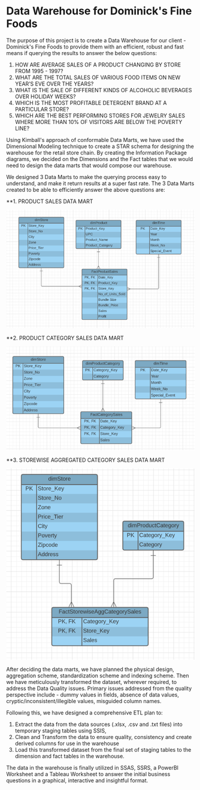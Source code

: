 # Data Warehouse for Dominick's Fine Foods
The purpose of this project is to create a Data Warehouse for our client - Dominick's Fine Foods to provide them with an efficient, robust and fast means if querying the results to answer the below questions:

1. HOW ARE AVERAGE SALES OF A PRODUCT CHANGING BY STORE FROM 1995 - 1997?
2. WHAT ARE THE TOTAL SALES OF VARIOUS FOOD ITEMS ON NEW YEAR’S EVE OVER THE YEARS?
3. WHAT IS THE SALE OF DIFFERENT KINDS OF ALCOHOLIC BEVERAGES OVER HOLIDAY WEEKS?
4. WHICH IS THE MOST PROFITABLE DETERGENT BRAND AT A PARTICULAR STORE?
5. WHICH ARE THE BEST PERFORMING STORES FOR JEWELRY SALES WHERE MORE THAN 10% OF VISITORS ARE BELOW THE POVERTY LINE?

Using Kimball's approach of conformable Data Marts, we have used the Dimensional Modeling technique to create a STAR schema for designing the warehouse for the retail store chain. By creating the Information Package diagrams, we decided on the Dimensions and the Fact tables that we would need to design the data marts that would compose our warehouse. 

We designed 3 Data Marts to make the querying process easy to understand, and make it return results at a super fast rate. The 3 Data Marts created to be able to efficiently answer the above questions are:

**1. PRODUCT SALES DATA MART

![Product Sales Data Mart](Product_Sales_DM.png)


**2. PRODUCT CATEGORY SALES DATA MART

![Product Category Sales Data Mart](Product_CategorySales_DM.png)


**3. STOREWISE AGGREGATED CATEGORY SALES DATA MART

![Storewise Aggregated Category Sales Data Mart](Storewise_CategorySales_DM.png)

After deciding the data marts, we have planned the physical design, aggregation scheme, standardization scheme and indexing scheme. Then we have meticulously transformed the dataset, wherever required, to address the Data Quality issues. Primary issues addressed from the quality perspective include - dummy values in fields, absence of data values, cryptic/inconsistent/illegible values, misguided column names.

Following this, we have designed a comprehensive ETL plan to:

1. Extract the data from the data sources (.xlsx, .csv and .txt files) into temporary staging tables using SSIS, 
2. Clean and Transform the data to ensure quality, consistency and create derived columns for use in the warehouse
3. Load this transformed dataset from the final set of staging tables to the dimension and fact tables in the warehouse.

The data in the warehouse is finally utilized in SSAS, SSRS, a PowerBI Worksheet and a Tableau Worksheet to answer the initial business questions in a graphical, interactive and insightful format. 
